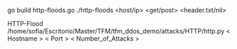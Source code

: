 go build http-floods.go
./http-floods  <host/ip> <port> <threads> <page> <get/post> <seconds> <header.txt/nil>

HTTP-Flood
/home/sofia/Escritorio/Master/TFM/tfm_ddos_demo/attacks/HTTP/http.py < Hostname > < Port > < Number_of_Attacks >
